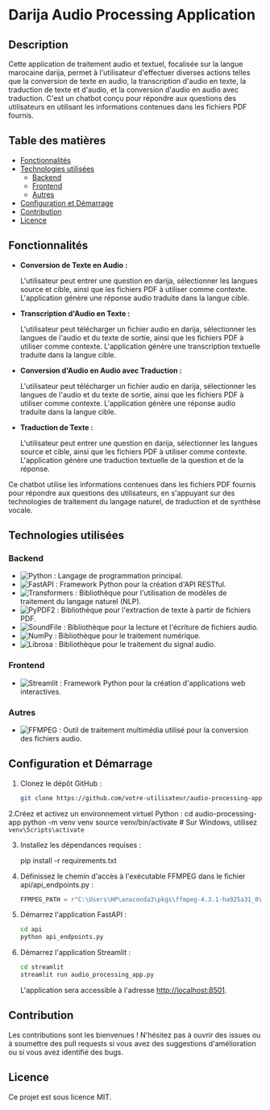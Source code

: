 # Darija Audio Processing Application

## Description

Cette application de traitement audio et textuel, focalisée sur la langue marocaine darija, permet à l'utilisateur d'effectuer diverses actions telles que la conversion de texte en audio, la transcription d'audio en texte, la traduction de texte et d'audio, et la conversion d'audio en audio avec traduction. C'est un chatbot conçu pour répondre aux questions des utilisateurs en utilisant les informations contenues dans les fichiers PDF fournis.

## Table des matières

- [Fonctionnalités](#fonctionnalités)
- [Technologies utilisées](#technologies-utilisées)
  - [Backend](#backend)
  - [Frontend](#frontend)
  - [Autres](#autres)
- [Configuration et Démarrage](#configuration-et-démarrage)
- [Contribution](#contribution)
- [Licence](#licence)

## Fonctionnalités

- **Conversion de Texte en Audio :**

  L'utilisateur peut entrer une question en darija, sélectionner les langues source et cible, ainsi que les fichiers PDF à utiliser comme contexte. L'application génère une réponse audio traduite dans la langue cible.

- **Transcription d'Audio en Texte :**

  L'utilisateur peut télécharger un fichier audio en darija, sélectionner les langues de l'audio et du texte de sortie, ainsi que les fichiers PDF à utiliser comme contexte. L'application génère une transcription textuelle traduite dans la langue cible.

- **Conversion d'Audio en Audio avec Traduction :**

  L'utilisateur peut télécharger un fichier audio en darija, sélectionner les langues de l'audio et du texte de sortie, ainsi que les fichiers PDF à utiliser comme contexte. L'application génère une réponse audio traduite dans la langue cible.

- **Traduction de Texte :**

  L'utilisateur peut entrer une question en darija, sélectionner les langues source et cible, ainsi que les fichiers PDF à utiliser comme contexte. L'application génère une traduction textuelle de la question et de la réponse.

Ce chatbot utilise les informations contenues dans les fichiers PDF fournis pour répondre aux questions des utilisateurs, en s'appuyant sur des technologies de traitement du langage naturel, de traduction et de synthèse vocale.

## Technologies utilisées

### Backend

- ![Python](https://img.shields.io/badge/python-3670A0?style=for-the-badge&logo=python&logoColor=ffdd54) : Langage de programmation principal.
- ![FastAPI](https://img.shields.io/badge/FastAPI-009688?style=for-the-badge&logo=fastapi&logoColor=white) : Framework Python pour la création d'API RESTful.
- ![Transformers](https://img.shields.io/badge/Transformers-FF9900?style=for-the-badge&logo=transformers&logoColor=white) : Bibliothèque pour l'utilisation de modèles de traitement du langage naturel (NLP).
- ![PyPDF2](https://img.shields.io/badge/PyPDF2-FFD43B?style=for-the-badge&logo=python&logoColor=blue) : Bibliothèque pour l'extraction de texte à partir de fichiers PDF.
- ![SoundFile](https://img.shields.io/badge/SoundFile-008080?style=for-the-badge&logo=soundfile&logoColor=white) : Bibliothèque pour la lecture et l'écriture de fichiers audio.
- ![NumPy](https://img.shields.io/badge/NumPy-013243?style=for-the-badge&logo=numpy&logoColor=white) : Bibliothèque pour le traitement numérique.
- ![Librosa](https://img.shields.io/badge/Librosa-1F77B4?style=for-the-badge&logo=librosa&logoColor=white) : Bibliothèque pour le traitement du signal audio.


### Frontend

- ![Streamlit](https://img.shields.io/badge/Streamlit-FF4B4B?style=for-the-badge&logo=streamlit&logoColor=white) : Framework Python pour la création d'applications web interactives.

### Autres

- ![FFMPEG](https://img.shields.io/badge/FFMPEG-007808?style=for-the-badge&logo=ffmpeg&logoColor=white) : Outil de traitement multimédia utilisé pour la conversion des fichiers audio.


## Configuration et Démarrage

1. Clonez le dépôt GitHub :
   ```bash
   git clone https://github.com/votre-utilisateur/audio-processing-app.git

2.Créez et activez un environnement virtuel Python :
cd audio-processing-app
python -m venv venv
source venv/bin/activate  # Sur Windows, utilisez `venv\Scripts\activate`

3. Installez les dépendances requises  :

    pip install -r requirements.txt


4. Définissez le chemin d'accès à l'exécutable FFMPEG dans le fichier api/api_endpoints.py  :

    ```python
    FFMPEG_PATH = r"C:\Users\HP\anaconda3\pkgs\ffmpeg-4.3.1-ha925a31_0\Library\bin\ffmpeg.exe"
    ```

5. Démarrez l'application FastAPI :

    ```bash
    cd api
    python api_endpoints.py
    ```

6. Démarrez l'application Streamlit :

    ```bash
    cd streamlit
    streamlit run audio_processing_app.py
    ```

    L'application sera accessible à l'adresse [http://localhost:8501](http://localhost:8501).

## Contribution

Les contributions sont les bienvenues ! N'hésitez pas à ouvrir des issues ou à soumettre des pull requests si vous avez des suggestions d'amélioration ou si vous avez identifié des bugs.

## Licence

Ce projet est sous licence MIT.
